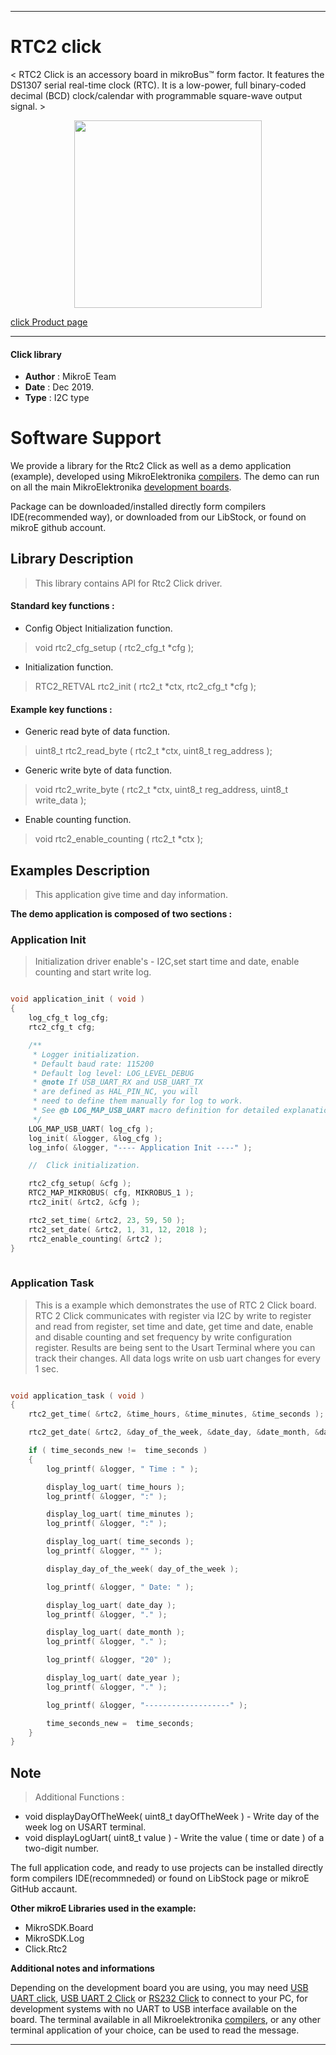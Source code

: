 
---
# RTC2 click

< RTC2 Click is an accessory board in mikroBus™ form factor. It features the DS1307 serial real-time clock (RTC). It is a low-power, full binary-coded decimal (BCD) clock/calendar with programmable square-wave output signal. >

<p align="center">
  <img src="https://download.mikroe.com/images/click_for_ide/rtc2_click.png" height=300px>
</p>


[click Product page](https://www.mikroe.com/rtc-2-click)

---


#### Click library 

- **Author**        : MikroE Team
- **Date**          : Dec 2019.
- **Type**          : I2C type


# Software Support

We provide a library for the Rtc2 Click 
as well as a demo application (example), developed using MikroElektronika 
[compilers](https://shop.mikroe.com/compilers). 
The demo can run on all the main MikroElektronika [development boards](https://shop.mikroe.com/development-boards).

Package can be downloaded/installed directly form compilers IDE(recommended way), or downloaded from our LibStock, or found on mikroE github account. 

## Library Description

> This library contains API for Rtc2 Click driver.

#### Standard key functions :

- Config Object Initialization function.
> void rtc2_cfg_setup ( rtc2_cfg_t *cfg ); 
 
- Initialization function.
> RTC2_RETVAL rtc2_init ( rtc2_t *ctx, rtc2_cfg_t *cfg );

#### Example key functions :

- Generic read byte of data function.
> uint8_t rtc2_read_byte ( rtc2_t *ctx, uint8_t reg_address );
 
- Generic write byte of data function.
> void rtc2_write_byte ( rtc2_t *ctx, uint8_t reg_address, uint8_t write_data );

- Enable counting function.
> void rtc2_enable_counting ( rtc2_t *ctx );

## Examples Description

> This application give time and day information. 

**The demo application is composed of two sections :**

### Application Init 

> Initialization driver enable's - I2C,set start time and date, enable counting and start write log.

```c

void application_init ( void )
{
    log_cfg_t log_cfg;
    rtc2_cfg_t cfg;

    /** 
     * Logger initialization.
     * Default baud rate: 115200
     * Default log level: LOG_LEVEL_DEBUG
     * @note If USB_UART_RX and USB_UART_TX 
     * are defined as HAL_PIN_NC, you will 
     * need to define them manually for log to work. 
     * See @b LOG_MAP_USB_UART macro definition for detailed explanation.
     */
    LOG_MAP_USB_UART( log_cfg );
    log_init( &logger, &log_cfg );
    log_info( &logger, "---- Application Init ----" );

    //  Click initialization.

    rtc2_cfg_setup( &cfg );
    RTC2_MAP_MIKROBUS( cfg, MIKROBUS_1 );
    rtc2_init( &rtc2, &cfg );

    rtc2_set_time( &rtc2, 23, 59, 50 );
    rtc2_set_date( &rtc2, 1, 31, 12, 2018 );
    rtc2_enable_counting( &rtc2 );
}
  
```

### Application Task

> This is a example which demonstrates the use of RTC 2 Click board.
    RTC 2 Click communicates with register via I2C by write to register and read from register,
    set time and date, get time and date, enable and disable counting
    and set frequency by write configuration register.
    Results are being sent to the Usart Terminal where you can track their changes.
    All data logs write on usb uart changes for every 1 sec.

```c

void application_task ( void )
{
    rtc2_get_time( &rtc2, &time_hours, &time_minutes, &time_seconds );

    rtc2_get_date( &rtc2, &day_of_the_week, &date_day, &date_month, &date_year );

    if ( time_seconds_new !=  time_seconds )
    {
        log_printf( &logger, " Time : " );

        display_log_uart( time_hours );
        log_printf( &logger, ":" );

        display_log_uart( time_minutes );
        log_printf( &logger, ":" );

        display_log_uart( time_seconds );
        log_printf( &logger, "" );

        display_day_of_the_week( day_of_the_week );

        log_printf( &logger, " Date: " );

        display_log_uart( date_day );
        log_printf( &logger, "." );

        display_log_uart( date_month );
        log_printf( &logger, "." );

        log_printf( &logger, "20" );

        display_log_uart( date_year );
        log_printf( &logger, "." );

        log_printf( &logger, "-------------------" );

        time_seconds_new =  time_seconds;
    }
}  

```

## Note

> Additional Functions :

 - void displayDayOfTheWeek( uint8_t dayOfTheWeek ) - Write day of the week log on USART terminal.
 - void displayLogUart( uint8_t value ) - Write the value ( time or date ) of a two-digit number.

The full application code, and ready to use projects can be  installed directly form compilers IDE(recommneded) or found on LibStock page or mikroE GitHub accaunt.

**Other mikroE Libraries used in the example:** 

- MikroSDK.Board
- MikroSDK.Log
- Click.Rtc2

**Additional notes and informations**

Depending on the development board you are using, you may need 
[USB UART click](https://shop.mikroe.com/usb-uart-click), 
[USB UART 2 Click](https://shop.mikroe.com/usb-uart-2-click) or 
[RS232 Click](https://shop.mikroe.com/rs232-click) to connect to your PC, for 
development systems with no UART to USB interface available on the board. The 
terminal available in all Mikroelektronika 
[compilers](https://shop.mikroe.com/compilers), or any other terminal application 
of your choice, can be used to read the message.



---
